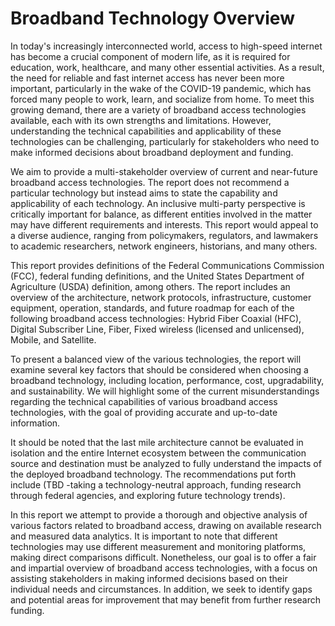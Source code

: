 # Broadband Technology Overview

In today's increasingly interconnected world, access to high-speed internet has become a crucial component of modern life, as it is required for education, work, healthcare, and many other essential activities. As a result, the need for reliable and fast internet access has never been more important, particularly in the wake of the COVID-19 pandemic, which has forced many people to work, learn, and socialize from home. To meet this growing demand, there are a variety of broadband access technologies available, each with its own strengths and limitations. However, understanding the technical capabilities and applicability of these technologies can be challenging, particularly for stakeholders who need to make informed decisions about broadband deployment and funding.  

We aim to provide a multi-stakeholder overview of current and near-future broadband access technologies. The report does not recommend a particular technology but instead aims to state the capability and applicability of each technology. An inclusive multi-party perspective is critically important for balance, as different entities involved in the matter may have different requirements and interests. This report would appeal to a diverse audience, ranging from policymakers, regulators, and lawmakers to academic researchers, network engineers, historians, and many others. 

This report provides definitions of the Federal Communications Commission (FCC), federal funding definitions, and the United States Department of Agriculture (USDA) definition, among others. The report includes an overview of the architecture, network protocols, infrastructure, customer equipment, operation, standards, and future roadmap for each of the following broadband access technologies: Hybrid Fiber Coaxial (HFC), Digital Subscriber Line, Fiber, Fixed wireless (licensed and unlicensed), Mobile, and Satellite.  

To present a balanced view of the various technologies, the report will examine several key factors that should be considered when choosing a broadband technology, including location, performance, cost, upgradability, and sustainability. We will highlight some of the current misunderstandings regarding the technical capabilities of various broadband access technologies, with the goal of providing accurate and up-to-date information. 

It should be noted that the last mile architecture cannot be evaluated in isolation and the entire Internet ecosystem between the communication source and destination must be analyzed to fully understand the impacts of the deployed broadband technology. The recommendations put forth include (TBD -taking a technology-neutral approach, funding research through federal agencies, and exploring future technology trends). 

In this report we attempt to provide a thorough and objective analysis of various factors related to broadband access, drawing on available research and measured data analytics. It is important to note that different technologies may use different measurement and monitoring platforms, making direct comparisons difficult. Nonetheless, our goal is to offer a fair and impartial overview of broadband access technologies, with a focus on assisting stakeholders in making informed decisions based on their individual needs and circumstances. In addition, we seek to identify gaps and potential areas for improvement that may benefit from further research funding. 
